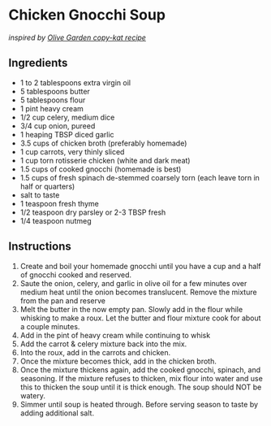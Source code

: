 # Chicken Gnocchi Soup #
*inspired by [Olive Garden copy-kat recipe](http://www.copykat.com/2010/02/28/olive-garden-chicken-and-gnocchi-soup/)*

## Ingredients ##

* 1 to 2 tablespoons extra virgin oil
* 5 tablespoons butter
* 5 tablespoons flour
* 1 pint heavy cream
* 1/2 cup celery, medium dice
* 3/4 cup onion, pureed
* 1 heaping TBSP diced garlic
* 3.5 cups of chicken broth (preferably homemade)
* 1 cup carrots, very thinly sliced
* 1 cup torn rotisserie chicken (white and dark meat)
* 1.5 cups of cooked gnocchi (homemade is best)
* 1.5 cups of fresh spinach de-stemmed coarsely torn (each leave torn in half or quarters)
* salt to taste
* 1 teaspoon fresh thyme
* 1/2 teaspoon dry parsley or 2-3 TBSP fresh
* 1/4 teaspoon nutmeg

## Instructions ##

1. Create and boil your homemade gnocchi until you have a cup and a half of gnocchi cooked and reserved.
2. Saute the onion, celery, and garlic in olive oil for a few minutes over medium heat until the onion becomes translucent.  Remove the mixture from the pan and reserve
3. Melt the butter in the now empty pan.  Slowly add in the flour while whisking to make a roux.  Let the butter and flour mixture cook for about a couple minutes.
4. Add in the pint of heavy cream while continuing to whisk
5. Add the carrot & celery mixture back into the mix.
5. Into the roux, add in the carrots and chicken.
6. Once the mixture becomes thick, add in the chicken broth.
7. Once the mixture thickens again, add the cooked gnocchi, spinach, and seasoning.  If the mixture refuses to thicken, mix flour into water and use this to thicken the soup until it is thick enough.  The soup should NOT be watery.
8. Simmer until soup is heated through.  Before serving season to taste by adding additional salt.